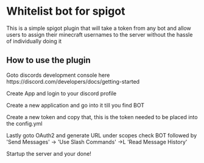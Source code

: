 <div class="row">
  <div class="col-md-6 col-md-offset-3">
    <h1>Whitelist bot for spigot</h1>
    <p>This is a simple spigot plugin that will take a token from any bot and allow users to assign their minecraft usernames to the server without the hassle of individually doing it</p>
    <h2>How to use the plugin</h2>
    <p>Goto discords development console here https://discord.com/developers/docs/getting-started</p>
    <p>Create App and login to your discord profile</p>
    <p>Create a new application and go into it till you find BOT</p>
    <p>Create a new token and copy that, this is the token needed to be placed into the config.yml</p>
    <p>Lastly goto OAuth2 and generate URL under scopes check BOT followed by 'Send Messages' -> 'Use Slash Commands' ->L 'Read Message History'</p>
    <p>Startup the server and your done!</p>
  </div>
</div>